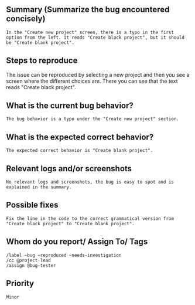 
## Summary (Summarize the bug encountered concisely)

    In the "Create new project" screen, there is a typo in the first option from the left. It reads "Create black project", but it should be "Create blank project".

## Steps to reproduce     

   The issue can be reproduced by selecting a new project and then you see a screen where the different choices are. There you can see that the text reads "Create black project".

## What is the current bug behavior?

    The bug behavior is a typo under the "Create new project" section.

## What is the expected correct behavior?

    The expected correct behavior is "Create blank project".
     
## Relevant logs and/or screenshots

    No relevant logs and screenshots, the bug is easy to spot and is explained in the summary.

## Possible fixes

    Fix the line in the code to the correct grammatical version from "Create black project" to "Create blank project".

## Whom do you report/ Assign To/ Tags

    /label ~bug ~reproduced ~needs-investigation
    /cc @project-lead
    /assign @bug-tester

## Priority

    Minor
